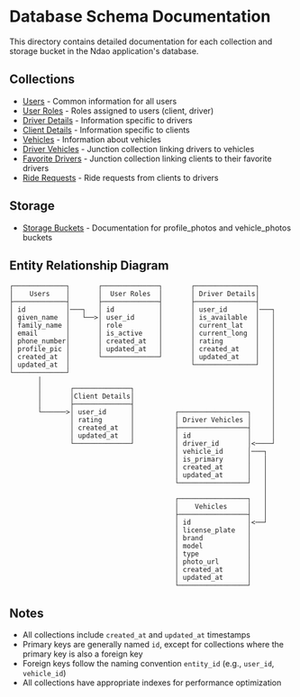 # Database Schema Documentation

This directory contains detailed documentation for each collection and storage bucket in the Ndao application's database.

## Collections

- [Users](users.md) - Common information for all users
- [User Roles](user_roles.md) - Roles assigned to users (client, driver)
- [Driver Details](driver_details.md) - Information specific to drivers
- [Client Details](client_details.md) - Information specific to clients
- [Vehicles](vehicles.md) - Information about vehicles
- [Driver Vehicles](driver_vehicles.md) - Junction collection linking drivers to vehicles
- [Favorite Drivers](favorite_drivers.md) - Junction collection linking clients to their favorite drivers
- [Ride Requests](ride_requests.md) - Ride requests from clients to drivers

## Storage

- [Storage Buckets](storage.md) - Documentation for profile_photos and vehicle_photos buckets

## Entity Relationship Diagram

```
┌─────────────┐       ┌──────────────┐       ┌───────────────┐
│    Users    │       │  User Roles  │       │ Driver Details│
├─────────────┤       ├──────────────┤       ├───────────────┤
│ id          │───┐   │ id           │       │ user_id       │───┐
│ given_name  │   └──>│ user_id      │       │ is_available  │   │
│ family_name │       │ role         │       │ current_lat   │   │
│ email       │       │ is_active    │       │ current_long  │   │
│ phone_number│       │ created_at   │       │ rating        │   │
│ profile_pic │       │ updated_at   │       │ created_at    │   │
│ created_at  │       └──────────────┘       │ updated_at    │   │
│ updated_at  │                              └───────────────┘   │
└─────────────┘                                                  │
       │                                                         │
       │       ┌──────────────┐                                  │
       │       │Client Details│                                  │
       │       ├──────────────┤                                  │
       └──────>│ user_id      │          ┌─────────────────┐     │
               │ rating       │          │ Driver Vehicles │     │
               │ created_at   │          ├─────────────────┤     │
               │ updated_at   │          │ id              │     │
               └──────────────┘          │ driver_id       │<────┘
                                         │ vehicle_id      │───┐
                                         │ is_primary      │   │
                                         │ created_at      │   │
                                         │ updated_at      │   │
                                         └─────────────────┘   │
                                                               │
                                         ┌─────────────────┐   │
                                         │    Vehicles     │   │
                                         ├─────────────────┤   │
                                         │ id              │<──┘
                                         │ license_plate   │
                                         │ brand           │
                                         │ model           │
                                         │ type            │
                                         │ photo_url       │
                                         │ created_at      │
                                         │ updated_at      │
                                         └─────────────────┘
```

## Notes

- All collections include `created_at` and `updated_at` timestamps
- Primary keys are generally named `id`, except for collections where the primary key is also a foreign key
- Foreign keys follow the naming convention `entity_id` (e.g., `user_id`, `vehicle_id`)
- All collections have appropriate indexes for performance optimization
